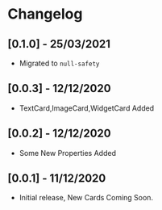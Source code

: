 # Changelog

## [0.1.0] - 25/03/2021

- Migrated to `null-safety`

## [0.0.3] - 12/12/2020

- TextCard,ImageCard,WidgetCard Added

## [0.0.2] - 12/12/2020

- Some New Properties Added

## [0.0.1] - 11/12/2020

- Initial release, New Cards Coming Soon.
